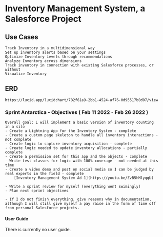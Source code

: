 # Inventory Management System, a Salesforce Project

## Use Cases
    Track Inventory in a multidimensional way
    Set up inventory alerts based on your settings
    Optimize Inventory Levels through recommendations
    Analyze Inventory across dimensions
    Track inventory in connection with existing Salesforce processes, or without
    Visualize Inventory

## ERD
    https://lucid.app/lucidchart/782f61a9-2bb1-4524-af76-0d95517b0d07/view

### Sprint Antarctica - Objectives ( Feb 11 2022 - Feb 26 2022 )
    Overall goal: I will implement a basic version of inventory counting in a silo
    - Create a Lightning App for the Inventory System - complete
    - Create a custom page skeleton to handle all inventory interactions - not complete
    - Create logic to capture inventory acquisition - complete
    - Create logic needed to update inventory allocations - partially complete
    - Create a permission set for this app and the objects - complete
    - Write test classes for logic with 100% coverage - not needed at this time
    - Create a video demo and post on social media so I can be judged by real experts in the field - complete
        [Inventory Management System Ad 1](https://youtu.be/ZvB5hMlyqqU)

    - Write a sprint review for myself (everything went swimingly)
    - Plan next sprint objectives

    - If I do not finish everything, give reasons why in documentation, although I will still give myself a pay raise in the form of time off from personal Salesforce projects.

#### User Guide

There is currently no user guide.
